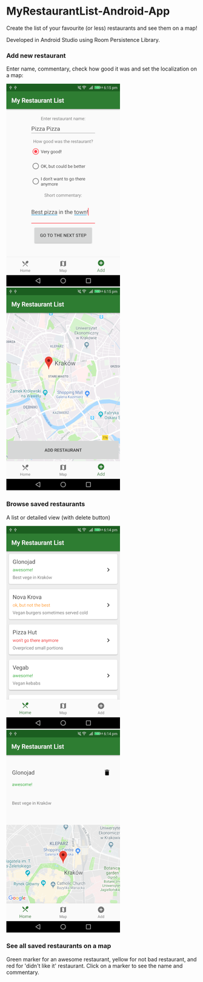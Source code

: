 # MyRestaurantList-Android-App

Create the list of your favourite (or less) restaurants and see them on a map! 

Developed in Android Studio using Room Persistence Library.


### Add new restaurant
Enter name, commentary, check how good it was and set the localization on a map:


![Add restaurant](https://github.com/rabarbar362/MyRestaurantList-Android-App/blob/master/Screenshots/add_new_restaurant.png)
![Add on map](https://github.com/rabarbar362/MyRestaurantList-Android-App/blob/master/Screenshots/add_new_restaurant_map.png)


### Browse saved restaurants 
A list or detailed view (with delete button)


![Home screen](https://github.com/rabarbar362/MyRestaurantList-Android-App/blob/master/Screenshots/home_screen.png)
![Detailed view](https://github.com/rabarbar362/MyRestaurantList-Android-App/blob/master/Screenshots/detailed_restaurant_view.png)


### See all saved restaurants on a map
Green marker for an awesome restaurant, yellow for not bad restaurant, and red for 'didn't like it' restaurant.
Click on a marker to see the name and commentary.

